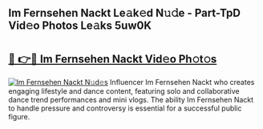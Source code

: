 ## Im Fernsehen Nackt Le𝚊k𝚎d N𝚞𝚍e - Part-TpD Vid𝚎o Photos Le𝚊ks 5uw0K

# <h2><a href="http://fb5a0b6.evod.top/?m=Im+Fernsehen+Nackt">🔗 👉🔴 Im Fernsehen Nackt Vid𝚎o Ph𝚘t𝚘s</a></h2>

[![Im Fernsehen Nackt N𝚞d𝚎s](https://i.imgur.com/8V9OHl7.gif)](http://fb5a0b6.evod.top/?m=Im+Fernsehen+Nackt)
Influencer Im Fernsehen Nackt who creates engaging lifestyle and dance content, featuring solo and collaborative dance trend performances and mini vlogs. The ability Im Fernsehen Nackt to handle pressure and controversy is essential for a successful public figure. 
